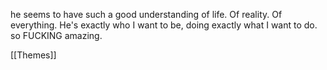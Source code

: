 
he seems to have such a good understanding of life. Of reality. Of everything. He's exactly who I want to be, doing exactly what I want to do. so FUCKING amazing.























[[Themes]]